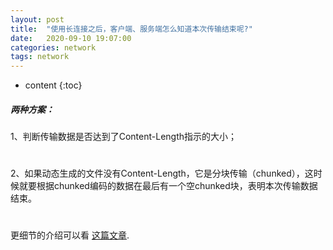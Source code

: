 ```yaml
---
layout: post
title:  "使用长连接之后，客户端、服务端怎么知道本次传输结束呢?"
date:   2020-09-10 19:07:00
categories: network
tags: network
---
```


* content
{:toc}

##### 两种方案：
1、判断传输数据是否达到了Content-Length指示的大小；
# 
2、如果动态生成的文件没有Content-Length，它是分块传输（chunked），这时候就要根据chunked编码的数据在最后有一个空chunked块，表明本次传输数据结束。
#
更细节的介绍可以看 [这篇文章](https://www.cnblogs.com/skynet/archive/2010/12/11/1903347.html).